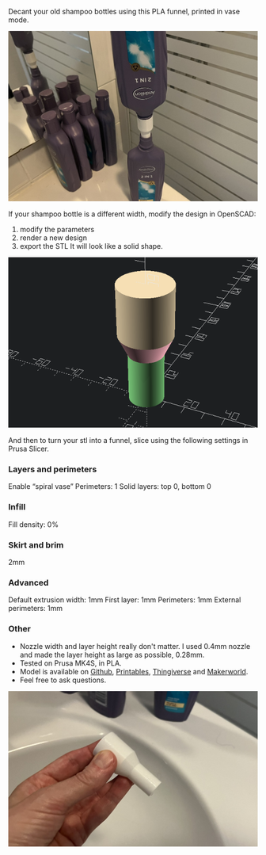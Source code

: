 Decant your old shampoo bottles using this PLA funnel, printed in vase mode.

![alt text](./pics/IMG_8216.JPEG)

If your shampoo bottle is a different width, modify the design in OpenSCAD:
1. modify the parameters
2. render a new design
3. export the STL
It will look like a solid shape.

![alt text](./pics/OpenSCAD_screenshot.png)

And then to turn your stl into a funnel, slice using the following settings in Prusa Slicer.

### Layers and perimeters
Enable “spiral vase”
Perimeters: 1
Solid layers: top 0, bottom 0

### Infill
Fill density: 0%

### Skirt and brim
2mm

### Advanced
Default extrusion width: 1mm
First layer: 1mm
Perimeters: 1mm
External perimeters: 1mm

### Other
* Nozzle width and layer height really don't matter. I used 0.4mm nozzle and made the layer height as large as possible, 0.28mm.
* Tested on Prusa MK4S, in PLA.
* Model is available on [Github](https://github.com/RobotAnna/3D_Designs/tree/main/Shunnel_Shampoo_Funnel), [Printables](https://www.printables.com/model/1386103-the-shunnel-shampoo-funnel-vase-mode), [Thingiverse](https://www.thingiverse.com/thing:7119425) and [Makerworld](https://makerworld.com/en/models/1705077-the-shunnel-shampoo-funnel-vase-mode).
* Feel free to ask questions.

![alt text](./pics/IMG_8217.JPEG)

